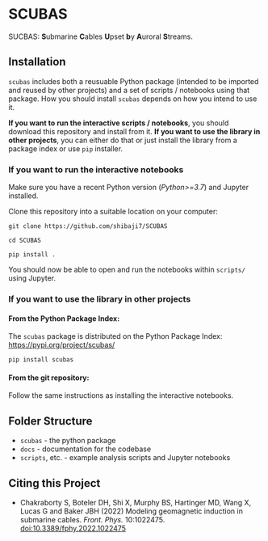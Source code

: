 # SCUBAS
SUCBAS: **S**ubmarine **C**ables **U**pset **b**y **A**uroral **S**treams.

## Installation
`scubas` includes both a reusuable Python package (intended to be imported and reused by other projects) and a set of scripts / notebooks using that package. How you should install `scubas` depends on how you intend to use it.

**If you want to run the interactive scripts / notebooks**, you should download this repository and install from it. **If you want to use the library in other projects**, you can either do that or just install the library from a package index or use `pip` installer.

### If you want to run the interactive notebooks

Make sure you have a recent Python version (*Python>=3.7*) and Jupyter installed.

Clone this repository into a suitable location on your computer:

`git clone https://github.com/shibaji7/SCUBAS`

`cd SCUBAS`

`pip install .`

You should now be able to open and run the notebooks within `scripts/` using Jupyter.

### If you want to use the library in other projects

#### From the Python Package Index:

The `scubas` package is distributed on the Python Package Index: https://pypi.org/project/scubas/

`pip install scubas`

#### From the git repository:

Follow the same instructions as installing the interactive notebooks.

## Folder Structure

- `scubas` -  the python package
- `docs` - documentation for the codebase
- `scripts`, etc. - example analysis scripts and Jupyter notebooks

## Citing this Project

- Chakraborty S, Boteler DH, Shi X, Murphy BS, Hartinger MD, Wang X, Lucas G and Baker JBH (2022) Modeling geomagnetic induction in submarine cables. *Front. Phys.* 10:1022475. [doi:10.3389/fphy.2022.1022475](https://doi.org/10.3389/fphy.2022.1022475)
